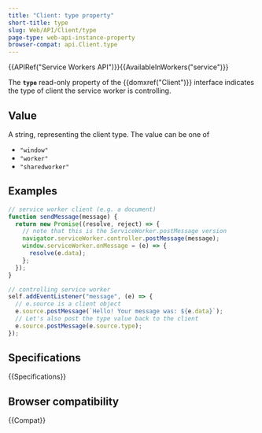 ```yaml
---
title: "Client: type property"
short-title: type
slug: Web/API/Client/type
page-type: web-api-instance-property
browser-compat: api.Client.type
---
```


{{APIRef("Service Workers API")}}{{AvailableInWorkers("service")}}

The **`type`** read-only property of the {{domxref("Client")}}
interface indicates the type of client the service worker is controlling.

## Value

A string, representing the client type. The value can be one of

- `"window"`
- `"worker"`
- `"sharedworker"`

## Examples

```js
// service worker client (e.g. a document)
function sendMessage(message) {
  return new Promise((resolve, reject) => {
    // note that this is the ServiceWorker.postMessage version
    navigator.serviceWorker.controller.postMessage(message);
    window.serviceWorker.onMessage = (e) => {
      resolve(e.data);
    };
  });
}

// controlling service worker
self.addEventListener("message", (e) => {
  // e.source is a client object
  e.source.postMessage(`Hello! Your message was: ${e.data}`);
  // Let's also post the type value back to the client
  e.source.postMessage(e.source.type);
});
```

## Specifications

{{Specifications}}

## Browser compatibility

{{Compat}}
